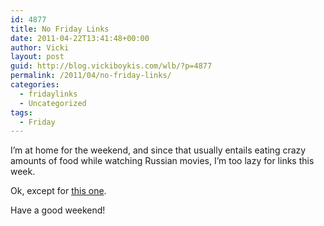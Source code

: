 ```yaml
---
id: 4877
title: No Friday Links
date: 2011-04-22T13:41:48+00:00
author: Vicki
layout: post
guid: http://blog.vickiboykis.com/wlb/?p=4877
permalink: /2011/04/no-friday-links/
categories:
  - fridaylinks
  - Uncategorized
tags:
  - Friday
---
```

I&#8217;m at home for the weekend, and since that usually entails eating crazy amounts of food while watching Russian movies, I&#8217;m too lazy for links this week.

Ok, except for [this one](http://www.rechelleunplugged.com/2011/04/wild-cat-attack-on-pie-nears-ranch/).

Have a good weekend!